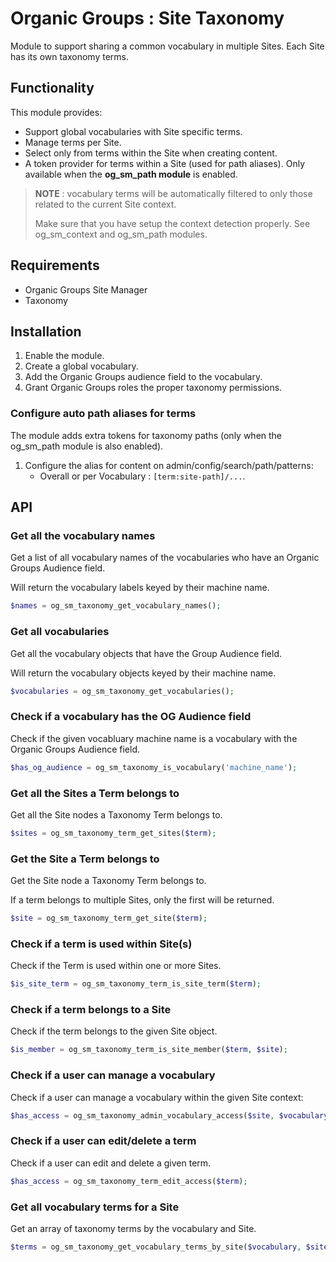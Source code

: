 # Organic Groups : Site Taxonomy
Module to support sharing a common vocabulary in multiple Sites. Each Site has
its own taxonomy terms.


## Functionality
This module provides:
* Support global vocabularies with Site specific terms.
* Manage terms per Site.
* Select only from terms within the Site when creating content.
* A token provider for terms within a Site (used for path aliases). Only
  available when the **og_sm_path module** is enabled.

> **NOTE** : vocabulary terms will be automatically filtered to only those
> related to the current Site context.
>
> Make sure that you have setup the context detection properly.
> See og_sm_context and og_sm_path modules.



## Requirements
* Organic Groups Site Manager
* Taxonomy



## Installation
1. Enable the module.
2. Create a global vocabulary.
3. Add the Organic Groups audience field to the vocabulary.
4. Grant Organic Groups roles the proper taxonomy permissions.


### Configure auto path aliases for terms
The module adds extra tokens for taxonomy paths (only when the og_sm_path module
is also enabled).

1. Configure the alias for content on admin/config/search/path/patterns:
   - Overall or per Vocabulary  : `[term:site-path]/...`.



## API
### Get all the vocabulary names
Get a list of all vocabulary names of the vocabularies who have an Organic
Groups Audience field.

Will return the vocabulary labels keyed by their machine name.

```php
$names = og_sm_taxonomy_get_vocabulary_names();
```


### Get all vocabularies
Get all the vocabulary objects that have the Group Audience field.

Will return the vocabulary objects keyed by their machine name.

```php
$vocabularies = og_sm_taxonomy_get_vocabularies();
```


### Check if a vocabulary has the OG Audience field
Check if the given vocabluary machine name is a vocabulary with the Organic
Groups Audience field.

```php
$has_og_audience = og_sm_taxonomy_is_vocabulary('machine_name');
```


### Get all the Sites a Term belongs to
Get all the Site nodes a Taxonomy Term belongs to.

```php
$sites = og_sm_taxonomy_term_get_sites($term);
```


### Get the Site a Term belongs to
Get the Site node a Taxonomy Term belongs to.

If a term belongs to multiple Sites, only the first will be returned.

```php
$site = og_sm_taxonomy_term_get_site($term);
```


### Check if a term is used within Site(s)
Check if the Term is used within one or more Sites.

```php
$is_site_term = og_sm_taxonomy_term_is_site_term($term);
```


### Check if a term belongs to a Site
Check if the term belongs to the given Site object.

```php
$is_member = og_sm_taxonomy_term_is_site_member($term, $site);
```


### Check if a user can manage a vocabulary
Check if a user can manage a vocabulary within the given Site context:

```php
$has_access = og_sm_taxonomy_admin_vocabulary_access($site, $vocabulary);
```


### Check if a user can edit/delete a term
Check if a user can edit and delete a given term.

```php
$has_access = og_sm_taxonomy_term_edit_access($term);
```


### Get all vocabulary terms for a Site
Get an array of taxonomy terms by the vocabulary and Site.

```php
$terms = og_sm_taxonomy_get_vocabulary_terms_by_site($vocabulary, $site);
```
